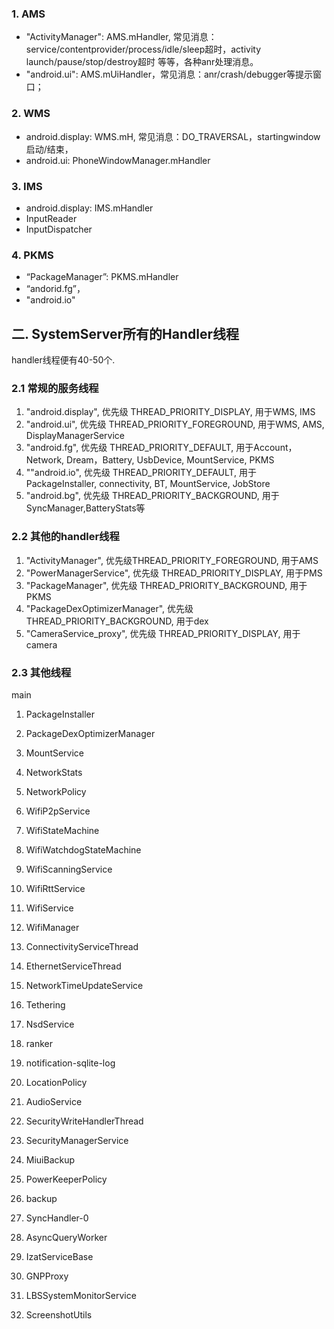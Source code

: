 
### 1. AMS

- "ActivityManager": AMS.mHandler, 常见消息：service/contentprovider/process/idle/sleep超时，activity launch/pause/stop/destroy超时
等等，各种anr处理消息。
- "android.ui": AMS.mUiHandler，常见消息：anr/crash/debugger等提示窗口；

### 2. WMS

- android.display: WMS.mH, 常见消息：DO_TRAVERSAL，startingwindow启动/结束，
- android.ui: PhoneWindowManager.mHandler

### 3. IMS

- android.display: IMS.mHandler
- InputReader
- InputDispatcher


### 4. PKMS

- “PackageManager”: PKMS.mHandler
- “andorid.fg”，
- "android.io"


## 二. SystemServer所有的Handler线程

handler线程便有40-50个.

### 2.1 常规的服务线程

1. "android.display", 优先级 THREAD_PRIORITY_DISPLAY, 用于WMS, IMS
2. "android.ui", 优先级 THREAD_PRIORITY_FOREGROUND, 用于WMS, AMS, DisplayManagerService
3. "android.fg", 优先级 THREAD_PRIORITY_DEFAULT, 用于Account，Network, Dream，Battery, UsbDevice, MountService, PKMS
4. ""android.io", 优先级 THREAD_PRIORITY_DEFAULT, 用于PackageInstaller, connectivity, BT, MountService, JobStore
5. "android.bg", 优先级 THREAD_PRIORITY_BACKGROUND, 用于SyncManager,BatteryStats等

### 2.2 其他的handler线程

1. "ActivityManager", 优先级THREAD_PRIORITY_FOREGROUND, 用于AMS
2. "PowerManagerService", 优先级 THREAD_PRIORITY_DISPLAY, 用于PMS
3. "PackageManager", 优先级 THREAD_PRIORITY_BACKGROUND, 用于PKMS
4. "PackageDexOptimizerManager", 优先级 THREAD_PRIORITY_BACKGROUND, 用于dex
5. "CameraService_proxy", 优先级 THREAD_PRIORITY_DISPLAY, 用于camera


### 2.3 其他线程

main

1. PackageInstaller
2. PackageDexOptimizerManager
2. MountService
3. NetworkStats
4. NetworkPolicy
5. WifiP2pService
6. WifiStateMachine
7. WifiWatchdogStateMachine
7. WifiScanningService
7. WifiRttService
7. WifiService
8. WifiManager
8. ConnectivityServiceThread
8. EthernetServiceThread
8. NetworkTimeUpdateService


9. Tethering
10. NsdService
11. ranker
12. notification-sqlite-log
13. LocationPolicy


1. AudioService
2. SecurityWriteHandlerThread
3. SecurityManagerService
4. MiuiBackup
5. PowerKeeperPolicy
6. backup

7. SyncHandler-0
8. AsyncQueryWorker
9. IzatServiceBase
10. GNPProxy
11. LBSSystemMonitorService
12. ScreenshotUtils